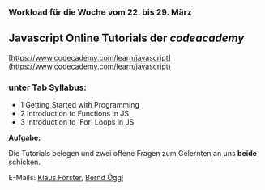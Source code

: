 ### Workload für die Woche vom 22. bis 29. März

## Javascript Online Tutorials der *codeacademy*

[https://www.codecademy.com/learn/javascript](https://www.codecademy.com/learn/javascript)

### unter Tab Syllabus:

* 1 Getting Started with Programming
* 2 Introduction to Functions in JS
* 3 Introduction to 'For' Loops in JS

**Aufgabe:**

Die Tutorials belegen und zwei offene Fragen zum Gelernten an uns **beide** schicken.

E-Mails: [Klaus Förster](mailto:klaus.foerster@uibk.ac.at), [Bernd Öggl](mailto:bernd.oeggl@uibk.ac.at)